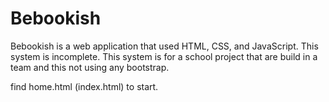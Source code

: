 # Bebookish
Bebookish is a web application that used HTML, CSS, and JavaScript. This system is incomplete. This system is for a school project that are build in a team and this not using any bootstrap.

find home.html (index.html) to start. 
